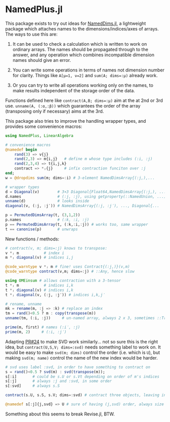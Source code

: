 # NamedPlus.jl

This package exists to try out ideas for [NamedDims.jl](https://github.com/invenia/NamedDims.jl),
a lightweight package which attaches names to the dimensions/indices/axes of arrays.
The ways to use this are: 

1. It can be used to check a calculation which is written to work on ordinary arrays.
  The names should be propagated through to the answer, and any operation which combines
  incompatible dimension names should give an error. 

2. You can write some operations in terms of names not dimension number
  for clarity. Things like `A[μ=1, ν=2]` and `sum(A; dims=:μ)` already work.

3. Or you can try to write all operations working only on the names, to make results independent of
  the storage order of the data. 

Functions defined here like `contract(A,B; dims=:μ)` aim at the at 2nd or 3rd use.
`unname(A, (:α,:β))` which guarantees the order of the array (transposing only if necessary)
aims at the 3rd.

This package also tries to improve the handling wrapper types, and provides some convenience macros:

```julia
using NamedPlus, LinearAlgebra

# convenience macros
@namedef begin
    rand(3) => v{j}
    rand(2,3) => m{i,j}   # define m whose type includes (:i, :j)
    rand(2,3,4) => t{i,j,k}
    contract => *ⱼ{j}     # infix contraction funciton over :j
end;
w = @dropdims sum(m; dims=:i) # 3-element NamedDimsArray{(:j,),...

# wrapper types
d = Diagonal(v)        # 3×3 Diagonal{Float64,NamedDimsArray{(:j,), ...
d.names                # (:j, :j), using getproperty(::NamedUnion, ...)
unname(d)              # looks inside
diagonal(v, (:j, :j′)) # NamedDimsArray{(:j, :j′), ..., Diagonal{...

p = PermutedDimsArray(t, (3,1,2))
p.names                # (:k, :i, :j)
p == PermutedDimsArray(t, (:k,:i,:j)) # works too, same wrapper
t == canonise(p)       # unwraps
```

New functions / methods:

```julia
# contract(v, m; dims=:j) knows to transpose:
v *ⱼ m           # index i
m *ⱼ diagonal(v) # indices i,j

@code_warntype v *ⱼ m # fine! uses Contract{(:j,)}(v,m)
@code_warntype contract(v,m; dims=:j) # ::Any, hence slow

using OMEinsum # allows contraction with a 3-tensor
t *ⱼ m           # indices i,k
t *ⱼ diagonal(v) # indices i,k
t *ⱼ diagonal(v, (:j, :j′)) # indices i,k,j′

# rename, unname
mk = rename(m, :j => :k) # replace an index
tm = rand()<0.5 ? m : copy(transpose(m))
unname(tm, (:i, :j))     # un-named array, always 2 x 3, sometimes ::Transpose

prime(m, first) # names (:i′, :j)
prime(m, 2)     # (:i, :j′)
```

Adapting [PR#24](https://github.com/invenia/NamedDims.jl/pull/24) to make SVD work similarly...
not so sure this is the right idea, but `contract(U,S,V; dims=:svd)` needs something label to work on.
It would be easy to make `svd(m; dims)` control the order (i.e. which is `U`), 
but making `svd(m; name)` control the name of the new index would be harder. 

```julia
# svd uses label :svd, in order to have something to contract on
s = rand()<0.5 ? svd(m) : svd(transpose(m));
s[:i]       # could be s.U or s.Vt depending on order of m's indices
s[:j]       # always :j and :svd, in some order
s[:svd]     # always s.S

contract(s.U, s.S, s.V; dims=:svd) # contract three objects, leaving indices i & j

@namedef s[:j]{j,svd} => U # sure of having (j,svd) order, always size 3 x 2, sometimes ::Transpose
```

Something about this seems to break Revise.jl, BTW.
